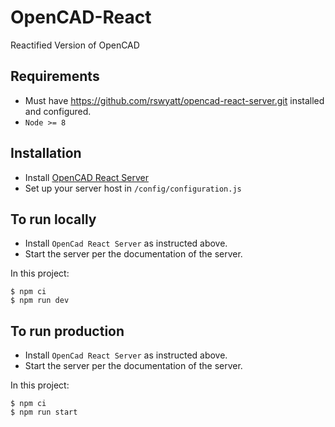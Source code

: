 # OpenCAD-React
Reactified Version of OpenCAD

## Requirements
* Must have https://github.com/rswyatt/opencad-react-server.git installed and configured.
* `Node >= 8`

## Installation
* Install [OpenCAD React Server](https://github.com/rswyatt/opencad-react-server.git)
* Set up your server host in `/config/configuration.js`

## To run locally
* Install `OpenCad React Server` as instructed above.
* Start the server per the documentation of the server.

In this project: 

    $ npm ci
    $ npm run dev

## To run production
* Install `OpenCad React Server` as instructed above.
* Start the server per the documentation of the server.

In this project: 

    $ npm ci
    $ npm run start
